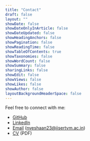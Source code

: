 ```yaml
---
title: "Contact"
draft: false
layout: ""
showDate: false
showDateOnlyInArticle: false
showDateUpdated: false
showHeadingAnchors: false
showPagination: false
showReadingTime: false
showTableOfContents: true
showTaxonomies: false
showWordCount: false
showSummary: false
sharingLinks: false
showEdit: false
showViews: false
showLikes: false
showAuthor: false
layoutBackgroundHeaderSpace: false
---
```


Feel free to connect with me:

- [GitHub](https://github.com/nveshaan)
- [LinkedIn](https://www.linkedin.com/in/nveshaan)
- [Email](mailto:nveshaan23@iisertvm.ac.in) \(nveshaan23@iisertvm.ac.in)
- [CV](https://drive.google.com/file/d/1sRHd4KCxOYfOqZ1Mu4Xksxlq8Z5N9dvi/view?usp=sharing) (PDF)
